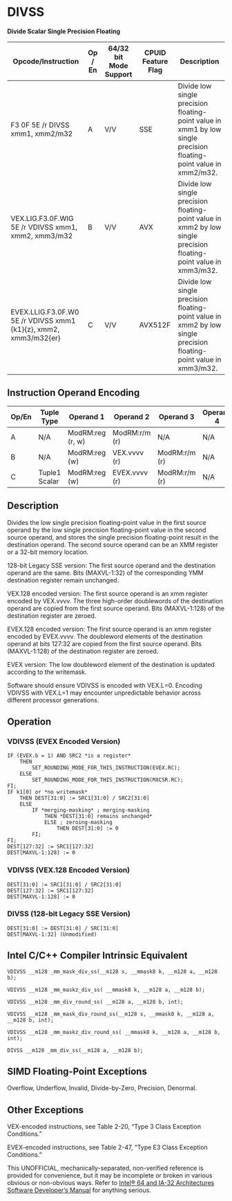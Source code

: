 # DIVSS

**Divide Scalar Single Precision Floating**

| Opcode/Instruction                                               | Op / En | 64/32 bit Mode Support | CPUID Feature Flag | Description                                                                                                        |
| ---------------------------------------------------------------- | ------- | ---------------------- | ------------------ | ------------------------------------------------------------------------------------------------------------------ |
| F3 0F 5E /r DIVSS xmm1, xmm2/m32                                 | A       | V/V                    | SSE                | Divide low single precision floating-point value in xmm1 by low single precision floating-point value in xmm2/m32. |
| VEX.LIG.F3.0F.WIG 5E /r VDIVSS xmm1, xmm2, xmm3/m32              | B       | V/V                    | AVX                | Divide low single precision floating-point value in xmm2 by low single precision floating-point value in xmm3/m32. |
| EVEX.LLIG.F3.0F.W0 5E /r VDIVSS xmm1 {k1}{z}, xmm2, xmm3/m32{er} | C       | V/V                    | AVX512F            | Divide low single precision floating-point value in xmm2 by low single precision floating-point value in xmm3/m32. |

## Instruction Operand Encoding

| Op/En | Tuple Type    | Operand 1        | Operand 2     | Operand 3     | Operand 4 |
| ----- | ------------- | ---------------- | ------------- | ------------- | --------- |
| A     | N/A           | ModRM:reg (r, w) | ModRM:r/m (r) | N/A           | N/A       |
| B     | N/A           | ModRM:reg (w)    | VEX.vvvv (r)  | ModRM:r/m (r) | N/A       |
| C     | Tuple1 Scalar | ModRM:reg (w)    | EVEX.vvvv (r) | ModRM:r/m (r) | N/A       |

## Description

Divides the low single precision floating-point value in the first source operand by the low single precision floating-point value in the second source operand, and stores the single precision floating-point result in the destination operand. The second source operand can be an XMM register or a 32-bit memory location.

128-bit Legacy SSE version: The first source operand and the destination operand are the same. Bits (MAXVL-1:32) of the corresponding YMM destination register remain unchanged.

VEX.128 encoded version: The first source operand is an xmm register encoded by VEX.vvvv. The three high-order doublewords of the destination operand are copied from the first source operand. Bits (MAXVL-1:128) of the destination register are zeroed.

EVEX.128 encoded version: The first source operand is an xmm register encoded by EVEX.vvvv. The doubleword elements of the destination operand at bits 127:32 are copied from the first source operand. Bits (MAXVL-1:128) of the destination register are zeroed.

EVEX version: The low doubleword element of the destination is updated according to the writemask.

Software should ensure VDIVSS is encoded with VEX.L=0. Encoding VDIVSS with VEX.L=1 may encounter unpredictable behavior across different processor generations.

## Operation

### VDIVSS (EVEX Encoded Version)

```
IF (EVEX.b = 1) AND SRC2 *is a register*
    THEN
        SET_ROUNDING_MODE_FOR_THIS_INSTRUCTION(EVEX.RC);
    ELSE
        SET_ROUNDING_MODE_FOR_THIS_INSTRUCTION(MXCSR.RC);
FI;
IF k1[0] or *no writemask*
    THEN DEST[31:0] := SRC1[31:0] / SRC2[31:0]
    ELSE
        IF *merging-masking* ; merging-masking
            THEN *DEST[31:0] remains unchanged*
            ELSE ; zeroing-masking
                THEN DEST[31:0] := 0
        FI;
FI;
DEST[127:32] := SRC1[127:32]
DEST[MAXVL-1:128] := 0

```

### VDIVSS (VEX.128 Encoded Version)

```
DEST[31:0] := SRC1[31:0] / SRC2[31:0]
DEST[127:32] := SRC1[127:32]
DEST[MAXVL-1:128] := 0

```

### DIVSS (128-bit Legacy SSE Version)

```
DEST[31:0] := DEST[31:0] / SRC[31:0]
DEST[MAXVL-1:32] (Unmodified)

```

## Intel C/C++ Compiler Intrinsic Equivalent

```
VDIVSS __m128 _mm_mask_div_ss(__m128 s, __mmask8 k, __m128 a, __m128 b);

```

```
VDIVSS __m128 _mm_maskz_div_ss( __mmask8 k, __m128 a, __m128 b);

```

```
VDIVSS __m128 _mm_div_round_ss( __m128 a, __m128 b, int);

```

```
VDIVSS __m128 _mm_mask_div_round_ss(__m128 s, __mmask8 k, __m128 a, __m128 b, int);

```

```
VDIVSS __m128 _mm_maskz_div_round_ss( __mmask8 k, __m128 a, __m128 b, int);

```

```
DIVSS __m128 _mm_div_ss(__m128 a, __m128 b);

```

## SIMD Floating-Point Exceptions

Overflow, Underflow, Invalid, Divide-by-Zero, Precision, Denormal.

## Other Exceptions

VEX-encoded instructions, see Table 2-20, “Type 3 Class Exception Conditions.”

EVEX-encoded instructions, see Table 2-47, “Type E3 Class Exception Conditions.”

This UNOFFICIAL, mechanically-separated, non-verified reference is provided for convenience, but it may be
incomplete or broken in various obvious or non-obvious
ways. Refer to [Intel® 64 and IA-32 Architectures Software Developer’s Manual](https://software.intel.com/en-us/download/intel-64-and-ia-32-architectures-sdm-combined-volumes-1-2a-2b-2c-2d-3a-3b-3c-3d-and-4) for anything serious.

